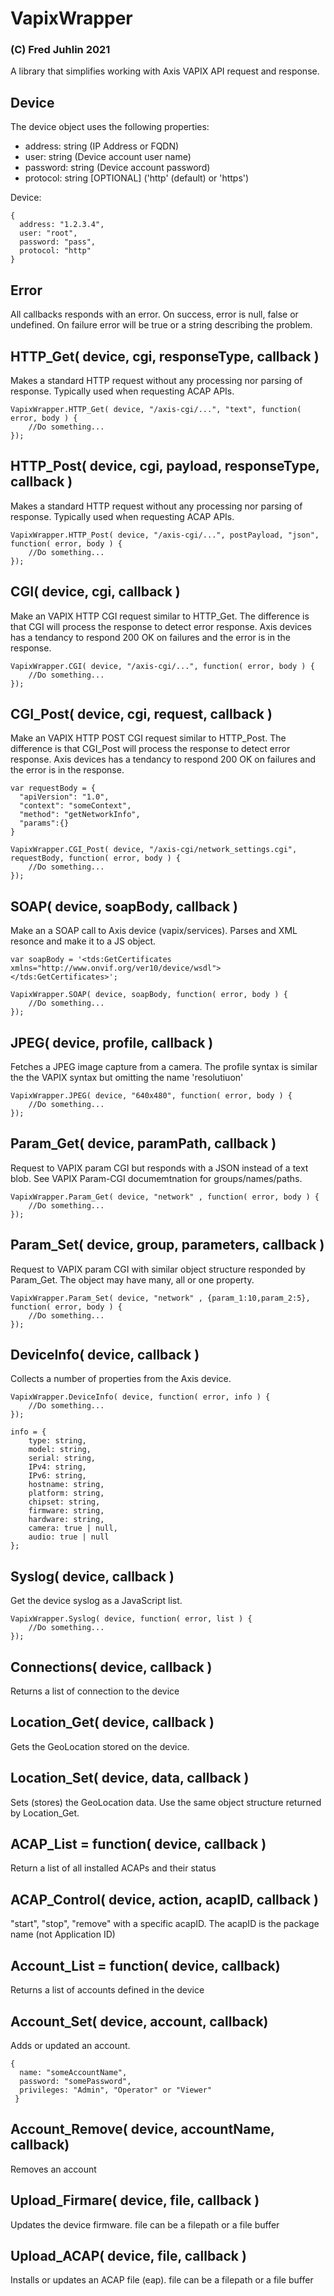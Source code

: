 # VapixWrapper 
### (C) Fred Juhlin 2021
A library that simplifies working with Axis VAPIX API request and response.

## Device
The device object uses the following properties:

- address:  string (IP Address or FQDN)
- user: string (Device account user name)
- password: string (Device account password)
- protocol: string [OPTIONAL]  ('http' (default) or 'https')

Device:
```
{
  address: "1.2.3.4",
  user: "root",
  password: "pass",
  protocol: "http"
}
```

## Error
All callbacks responds with an error.  On success, error is null, false or undefined.  On failure error will be true or a string describing the problem.

## HTTP_Get( device, cgi, responseType, callback )
Makes a standard HTTP request without any processing nor parsing of response.  Typically used when requesting ACAP APIs.
```
VapixWrapper.HTTP_Get( device, "/axis-cgi/...", "text", function( error, body ) {
	//Do something...
});
```

## HTTP_Post( device, cgi, payload, responseType, callback )
Makes a standard HTTP request without any processing nor parsing of response.  Typically used when requesting ACAP APIs.
```
VapixWrapper.HTTP_Post( device, "/axis-cgi/...", postPayload, "json", function( error, body ) {
	//Do something...
});
```

## CGI( device, cgi, callback )
Make an VAPIX HTTP CGI request similar to HTTP_Get.  The difference is that CGI will process the response to detect error response.  Axis devices has a tendancy to respond 200 OK on failures and the error is in the response.
```
VapixWrapper.CGI( device, "/axis-cgi/...", function( error, body ) {
	//Do something...
});
```

## CGI_Post( device, cgi, request, callback )
Make an VAPIX HTTP POST CGI request similar to HTTP_Post.  The difference is that CGI_Post will process the response to detect error response.  Axis devices has a tendancy to respond 200 OK on failures and the error is in the response.
```
var requestBody = {
  "apiVersion": "1.0",
  "context": "someContext",
  "method": "getNetworkInfo",
  "params":{}
}

VapixWrapper.CGI_Post( device, "/axis-cgi/network_settings.cgi", requestBody, function( error, body ) {
	//Do something...
});
```

## SOAP( device, soapBody, callback )
Make an a SOAP call to Axis device (vapix/services).  Parses and XML resonce and make it to a JS object.
```
var soapBody = '<tds:GetCertificates xmlns="http://www.onvif.org/ver10/device/wsdl"></tds:GetCertificates>';

VapixWrapper.SOAP( device, soapBody, function( error, body ) {
	//Do something...
});
```

## JPEG( device, profile, callback )
Fetches a JPEG image capture from a camera.  The profile syntax is similar the the VAPIX syntax but omitting the name 'resolutiuon'
```
VapixWrapper.JPEG( device, "640x480", function( error, body ) {
	//Do something...
});
```

## Param_Get( device, paramPath, callback )
Request to VAPIX param CGI but responds with a JSON instead of a text blob.  See VAPIX Param-CGI documemtnation for groups/names/paths.
```
VapixWrapper.Param_Get( device, "network" , function( error, body ) {
	//Do something...
});
```

## Param_Set( device, group, parameters, callback )
Request to VAPIX param CGI with similar object structure responded by Param_Get. The object may have many, all or one property.
```
VapixWrapper.Param_Set( device, "network" , {param_1:10,param_2:5}, function( error, body ) {
	//Do something...
});
```

## DeviceInfo( device, callback )
Collects a number of properties from the Axis device.
```
VapixWrapper.DeviceInfo( device, function( error, info ) {
	//Do something...
});

info = {
	type: string,
	model: string,
	serial: string,
	IPv4: string,
	IPv6: string,
	hostname: string,
	platform: string,
	chipset: string,
	firmware: string,
	hardware: string,
	camera: true | null,
	audio: true | null
};
```

## Syslog( device, callback )
Get the device syslog as a JavaScript list.
```
VapixWrapper.Syslog( device, function( error, list ) {
	//Do something...
});
```

## Connections( device, callback )
Returns a list of connection to the device

## Location_Get( device, callback )
Gets the GeoLocation stored on the device.

## Location_Set( device, data, callback )
Sets (stores) the GeoLocation data.  Use the same object structure returned by Location_Get.

## ACAP_List = function( device, callback )
Return a list of all installed ACAPs and their status

## ACAP_Control( device, action, acapID, callback )
"start", "stop", "remove" with a specific acapID.  The acapID is the package name (not Application ID)

## Account_List = function( device, callback)
Returns a list of accounts defined in the device

## Account_Set( device, account, callback)
Adds or updated an account.
```
{
  name: "someAccountName",
  password: "somePassword",
  privileges: "Admin", "Operator" or "Viewer"
 }
```

## Account_Remove( device, accountName, callback)
Removes an account

## Upload_Firmare( device, file, callback )
Updates the device firmware.  file can be a filepath or a file buffer

## Upload_ACAP( device, file, callback )
Installs or updates an ACAP file (eap).  file can be a filepath or a file buffer
